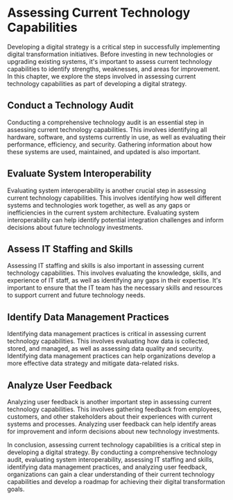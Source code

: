 Assessing Current Technology Capabilities
===================================================================================

Developing a digital strategy is a critical step in successfully implementing digital transformation initiatives. Before investing in new technologies or upgrading existing systems, it's important to assess current technology capabilities to identify strengths, weaknesses, and areas for improvement. In this chapter, we explore the steps involved in assessing current technology capabilities as part of developing a digital strategy.

Conduct a Technology Audit
--------------------------

Conducting a comprehensive technology audit is an essential step in assessing current technology capabilities. This involves identifying all hardware, software, and systems currently in use, as well as evaluating their performance, efficiency, and security. Gathering information about how these systems are used, maintained, and updated is also important.

Evaluate System Interoperability
--------------------------------

Evaluating system interoperability is another crucial step in assessing current technology capabilities. This involves identifying how well different systems and technologies work together, as well as any gaps or inefficiencies in the current system architecture. Evaluating system interoperability can help identify potential integration challenges and inform decisions about future technology investments.

Assess IT Staffing and Skills
-----------------------------

Assessing IT staffing and skills is also important in assessing current technology capabilities. This involves evaluating the knowledge, skills, and experience of IT staff, as well as identifying any gaps in their expertise. It's important to ensure that the IT team has the necessary skills and resources to support current and future technology needs.

Identify Data Management Practices
----------------------------------

Identifying data management practices is critical in assessing current technology capabilities. This involves evaluating how data is collected, stored, and managed, as well as assessing data quality and security. Identifying data management practices can help organizations develop a more effective data strategy and mitigate data-related risks.

Analyze User Feedback
---------------------

Analyzing user feedback is another important step in assessing current technology capabilities. This involves gathering feedback from employees, customers, and other stakeholders about their experiences with current systems and processes. Analyzing user feedback can help identify areas for improvement and inform decisions about new technology investments.

In conclusion, assessing current technology capabilities is a critical step in developing a digital strategy. By conducting a comprehensive technology audit, evaluating system interoperability, assessing IT staffing and skills, identifying data management practices, and analyzing user feedback, organizations can gain a clear understanding of their current technology capabilities and develop a roadmap for achieving their digital transformation goals.
